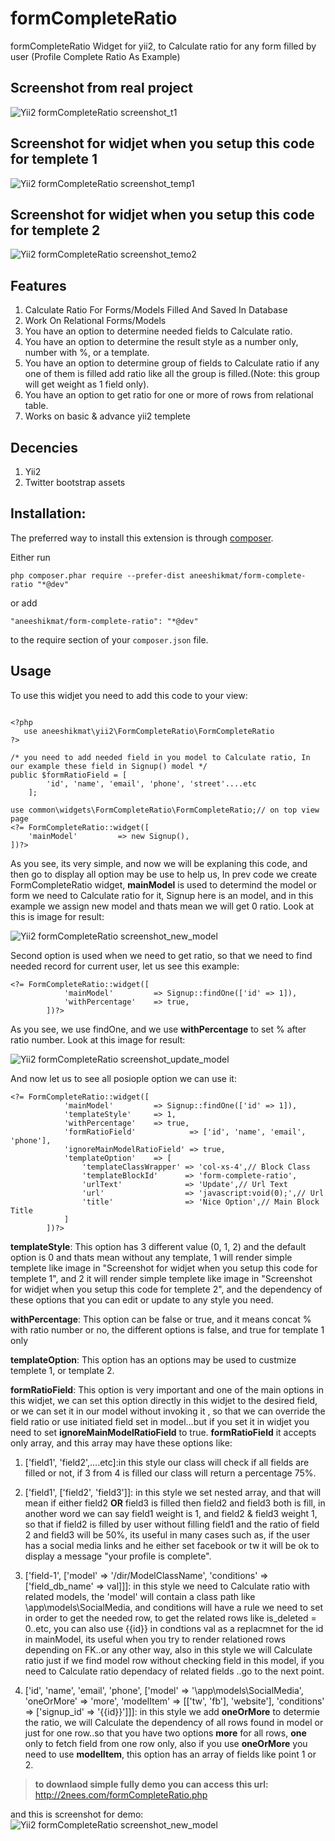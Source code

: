 # formCompleteRatio

formCompleteRatio Widget for yii2, to Calculate ratio for any form filled by user (Profile Complete Ratio As Example)

## Screenshot from real project

![Yii2 formCompleteRatio screenshot_t1](http://2nees.com/github/formCompleteRatio/1.png)

## Screenshot for widjet when you setup this code for templete 1

![Yii2 formCompleteRatio screenshot_temp1](http://2nees.com/github/formCompleteRatio/2.png)

## Screenshot for widjet when you setup this code for templete 2

![Yii2 formCompleteRatio screenshot_temo2](http://2nees.com/github/formCompleteRatio/3.png)

## Features

1. Calculate Ratio For Forms/Models Filled And Saved In Database
2. Work On Relational Forms/Models
3. You have an option to determine needed fields to Calculate ratio.
4. You have an option to determine the result style as a number only, number with %, or a template.
5. You have an option to determine group of fields to Calculate ratio if any one of them is filled add ratio like all the group is filled.(Note: this group will get weight as 1 field only).
6. You have an option to get ratio for one or more of rows from relational table.
7. Works on basic & advance yii2 templete

## Decencies

1. Yii2
2. Twitter bootstrap assets

## Installation:
The preferred way to install this extension is through [composer](https://getcomposer.org/).

Either run

`php composer.phar require --prefer-dist aneeshikmat/form-complete-ratio "*@dev"`

or add

`"aneeshikmat/form-complete-ratio": "*@dev"`

to the require section of your `composer.json` file.

## Usage
To use this widjet you need to add this code to your view: 
```

<?php
   use aneeshikmat\yii2\FormCompleteRatio\FormCompleteRatio
?>

/* you need to add needed field in you model to Calculate ratio, In our example these field in Signup() model */
public $formRatioField = [
        'id', 'name', 'email', 'phone', 'street'....etc
    ];

use common\widgets\FormCompleteRatio\FormCompleteRatio;// on top view page
<?= FormCompleteRatio::widget([
    'mainModel'         => new Signup(),
])?>

```
As you see, its very simple, and now we will be explaning this code, and then go to display all option may be use to help us,
In prev code we create FormCompleteRatio widget, **mainModel** is used to determind the model or form we need to Calculate ratio for it, Signup here is an model, and in this example we assign new model and thats mean we will get 0 ratio.
Look at this is image for result:

![Yii2 formCompleteRatio screenshot_new_model](http://2nees.com/github/formCompleteRatio/4.png)

Second option is used when we need to get ratio, so that we need to find needed record for current user, let us see this example:
```
<?= FormCompleteRatio::widget([
            'mainModel'         => Signup::findOne(['id' => 1]),
            'withPercentage'    => true,
        ])?>
```

As you see, we use findOne, and we use **withPercentage** to set % after ratio number.
Look at this image for result: 

![Yii2 formCompleteRatio screenshot_update_model](http://2nees.com/github/formCompleteRatio/5.png)

And now let us to see all posiople option we can use it:
```
<?= FormCompleteRatio::widget([
            'mainModel'         => Signup::findOne(['id' => 1]),
            'templateStyle'     => 1,
            'withPercentage'    => true,
            'formRatioField'            => ['id', 'name', 'email', 'phone'],
            'ignoreMainModelRatioField' => true,
            'templateOption'    => [
                'templateClassWrapper' => 'col-xs-4',// Block Class
                'templateBlockId'      => 'form-complete-ratio',
                'urlText'              => 'Update',// Url Text
                'url'                  => 'javascript:void(0);',// Url
                'title'                => 'Nice Option',// Main Block Title
            ]
        ])?>
```

**templateStyle**: This option has 3 different value (0, 1, 2) and the default option is 0 and thats mean without any template, 1 will render simple templete like image in "Screenshot for widjet when you setup this code for templete 1", and 2 it will render simple templete like image in "Screenshot for widjet when you setup this code for templete 2", and the dependency of these options that you can edit or update to any style you need.

**withPercentage**: This option can be false or true, and it means concat % with ratio number or no, the different options is false, and true for template 1 only

**templateOption**: This option has an options may be used to custmize templete 1, or template 2.

**formRatioField**: This option is very important and one of the main options in this widjet, we can set this option directly in this widjet to the desired field, or we can set it in our model without invoking it , so that we can override the field ratio or use initiated field set in model...but if you set it in widjet you need to set **ignoreMainModelRatioField** to true.
**formRatioField** it accepts only array, and this array may have these options like: 
1) ['field1', 'field2',....etc]:in this style our class will check if all fields are filled or not, if 3 from 4 is filled our class will return a percentage 75%.

2) ['field1', ['field2', 'field3']]: in this style we set nested array, and that will mean if either field2 **OR** field3 is filled then field2 and field3 both is fill, in another word we can say field1 weight is 1, and field2 & field3 weight 1, so that if field2 is filled by user without filling field1 and  the ratio of field 2 and field3 will be 50%, its useful in many cases such as, if the user has a social media links and he  either set facebook or tw it will be ok to display a message "your profile is complete".

3) ['field-1', ['model' => '/dir/ModelClassName', 'conditions' => ['field_db_name' => val]]]: in this style we need to Calculate ratio with related models, the 'model' will contain a class path like \app\models\SocialMedia, and conditions will have a rule we need to set in order to get the needed row, to get the related rows like is_deleted = 0..etc, you can also use {{id}} in condtions val as a replacmnet for the id in mainModel, its useful when you try to render relationed rows depending on FK..or any other way, also in this style we  will Calculate ratio just if we find model row without checking field in this model, if you need to Calculate ratio dependacy of related fields ..go to the next point.

4) ['id', 'name', 'email', 'phone', ['model' => '\app\models\SocialMedia', 'oneOrMore' => 'more', 'modelItem' => [['tw', 'fb'], 'website'], 'conditions' => ['signup_id' => '{{id}}']]]: in this style we add **oneOrMore** to determie the ratio, we will Calculate the dependency of all rows found in model or just for one row..so that you have two options **more** for all rows, **one** only to fetch field from one row only, also if you use **oneOrMore** you need to use **modelItem**, this option has an array of fields like point 1 or 2.


> **to downlaod simple fully demo you can access this url:**
http://2nees.com/formCompleteRatio.php

and this is screenshot for demo: 
![Yii2 formCompleteRatio screenshot_new_model](http://2nees.com/github/formCompleteRatio/6.png)
